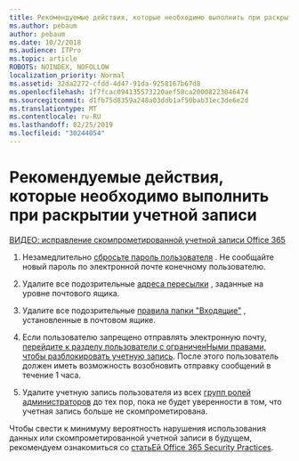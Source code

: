 ```yaml
---
title: Рекомендуемые действия, которые необходимо выполнить при раскрытии учетной записи
ms.author: pebaum
author: pebaum
ms.date: 10/2/2018
ms.audience: ITPro
ms.topic: article
ROBOTS: NOINDEX, NOFOLLOW
localization_priority: Normal
ms.assetid: 32da2272-cfdd-4d47-91da-9258167b67d8
ms.openlocfilehash: 1f7fcac094135573220aef58ca20008223046474
ms.sourcegitcommit: d1fb75d8359a248a03ddb1af50bab31ec3de6e2d
ms.translationtype: MT
ms.contentlocale: ru-RU
ms.lasthandoff: 02/25/2019
ms.locfileid: "30244054"
---
```

# <a name="recommended-steps-to-take-if-an-account-is-compromised"></a>Рекомендуемые действия, которые необходимо выполнить при раскрытии учетной записи

[ВИДЕО: исправление скомпрометированной учетной записи Office 365](https://www.microsoft.com/videoplayer/embed/RE2jvOb?pid=ocpVideo0-innerdiv-oneplayer&amp;postJsllMsg=true&amp;maskLevel=20&amp;autoplay=true)
  
1. Незамедлительно [сбросьте пароль пользователя](https://support.office.com/article/7a5d073b-7fae-4aa5-8f96-9ecd041aba9c) . Не сообщайте новый пароль по электронной почте конечному пользователю. 
    
2. Удалите все подозрительные [адреса пересылки](https://support.office.com/article/ab5eb117-0f22-4fa7-a662-3a6bdb0add74) , заданные на уровне почтового ящика. 
    
3. Удалите все подозрительные [правила папки "Входящие"](https://support.office.com/article/1433E3A0-7FB0-4999-B536-50E05CB67FED) , установленные в почтовом ящике. 
    
4. Если пользователю запрещено отправлять электронную почту, [перейдите к разделу пользователи с ограниченНыми правами, чтобы разблокировать учетную запись](https://protection.office.com/?hash=/restrictedusers). После этого пользователь должен иметь возможность возобновить отправку сообщений в течение 1 часа.
    
5. Удалите учетную запись пользователя из всех [групп ролей администраторов](https://support.office.com/article/eac4d046-1afd-4f1a-85fc-8219c79e1504) до тех пор, пока не будет уверенности в том, что учетная запись больше не скомпрометирована. 
    
Чтобы свести к минимуму вероятность нарушения использования данных или скомпрометированной учетной записи в будущем, рекомендуем ознакомиться со [статьЕй Office 365 Security Practices](https://support.office.com/article/9295e396-e53d-49b9-ae9b-0b5828cdedc3).
  

